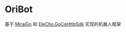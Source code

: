 # OriBot
基于 [MiraiGo](https://docs.go-cqhttp.org/) 和 [EleCho.GoCqHttpSdk](https://github.com/OrgEleCho/EleCho.GoCqHttpSdk) 实现的机器人框架
